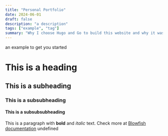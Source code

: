 ```yaml
---
title: "Personal Portfolio"
date: 2024-06-01
draft: false
description: "a description"
tags: ["example", "tag"]
summary: "Why I choose Hugo and Go to build this website and why it was a perfect choice to do so."
---
```

 an example to get you started
# This is a heading
## This is a subheading
### This is a subsubheading
#### This is a subsubsubheading
This is a paragraph with **bold** and *italic* text.
Check more at [Blowfish documentation](https://blowfish.page/)
undefined

